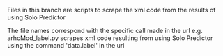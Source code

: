Files in this branch are scripts to scrape the xml code from the results of using Solo Predictor

The file names correspond with the specific call made in the url
e.g. arhcMod_label.py scrapes xml code resulting from using Solo Predictor using the command 'data.label' in the url
